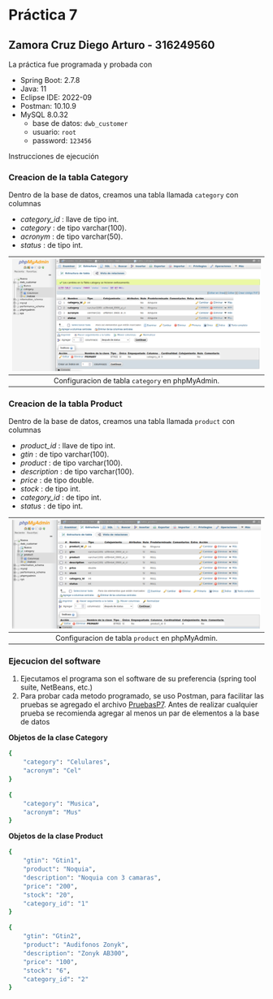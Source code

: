 # Práctica 7

## Zamora Cruz Diego Arturo - 316249560

La práctica fue programada y probada con

- Spring Boot: 2.7.8
- Java: 11
- Eclipse IDE: 2022-09
- Postman: 10.10.9
- MySQL 8.0.32
  * base de datos: `dwb_customer`
  * usuario: `root`
  * password: `123456`

Instrucciones de ejecución

### Creacion de la tabla Category

Dentro de la base de datos, creamos una tabla llamada `category` con columnas
   * *category_id* : llave de tipo int.
   * *category* : de tipo varchar(100).
   * *acronym* : de tipo varchar(50).
   * *status* : de tipo int.

| ![](phpMyAdmin_category.png)
|:----------------------:|
| Configuracion de tabla `category` en phpMyAdmin.


### Creacion de la tabla Product

Dentro de la base de datos, creamos una tabla llamada `product` con columnas
   * *product_id* : llave de tipo int.
   * *gtin* : de tipo varchar(100).
   * *product* : de tipo varchar(100).
   * *description* : de tipo varchar(100).
   * *price* : de tipo double.
   * *stock* : de tipo int.
   * *category_id* : de tipo int.
   * *status* : de tipo int.

| ![](phpMyAdmin_product.png)
|:----------------------:|
| Configuracion de tabla `product` en phpMyAdmin.


### Ejecucion del software

1. Ejecutamos el programa son el software de su preferencia (spring tool suite, NetBeans, etc.)
2. Para probar cada metodo programado, se uso Postman, para facilitar las pruebas se agregado el archivo [PruebasP7](PruebasP7.json). Antes de realizar cualquier prueba se recomienda agregar al menos un par de elementos a la base de datos

**Objetos de la clase Category**

```bash
{
    "category": "Celulares",
    "acronym": "Cel"
}
```
   
```bash
{
    "category": "Musica",
    "acronym": "Mus"
}
```

**Objetos de la clase Product**

```bash
{
    "gtin": "Gtin1",
    "product": "Noquia",
    "description": "Noquia con 3 camaras",
    "price": "200",
    "stock": "20",
    "category_id": "1"
}
```

```bash
{
    "gtin": "Gtin2",
    "product": "Audifonos Zonyk",
    "description": "Zonyk AB300",
    "price": "100",
    "stock": "6",
    "category_id": "2"
}
```